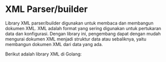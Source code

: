 # XML Parser/builder

Library XML parser/builder digunakan untuk membaca dan membangun dokumen XML. XML adalah format yang sering digunakan untuk
pertukaran data dan konfigurasi. Dengan library ini, pengembang dapat dengan mudah mengurai dokumen XML menjadi struktur
data atau sebaliknya, yaitu membangun dokumen XML dari data yang ada.

Berikut adalah library XML di Golang:

## 
